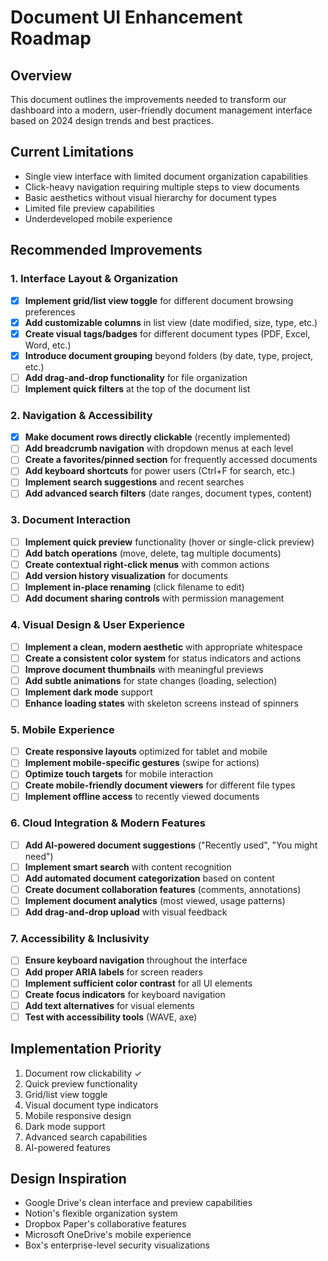 # Document UI Enhancement Roadmap

## Overview

This document outlines the improvements needed to transform our dashboard into a modern, user-friendly document management interface based on 2024 design trends and best practices.

## Current Limitations

- Single view interface with limited document organization capabilities
- Click-heavy navigation requiring multiple steps to view documents
- Basic aesthetics without visual hierarchy for document types
- Limited file preview capabilities
- Underdeveloped mobile experience

## Recommended Improvements

### 1. Interface Layout & Organization

- [x] **Implement grid/list view toggle** for different document browsing preferences
- [x] **Add customizable columns** in list view (date modified, size, type, etc.)
- [x] **Create visual tags/badges** for different document types (PDF, Excel, Word, etc.)
- [x] **Introduce document grouping** beyond folders (by date, type, project, etc.)
- [ ] **Add drag-and-drop functionality** for file organization
- [ ] **Implement quick filters** at the top of the document list

### 2. Navigation & Accessibility

- [x] **Make document rows directly clickable** (recently implemented)
- [ ] **Add breadcrumb navigation** with dropdown menus at each level
- [ ] **Create a favorites/pinned section** for frequently accessed documents
- [ ] **Add keyboard shortcuts** for power users (Ctrl+F for search, etc.)
- [ ] **Implement search suggestions** and recent searches
- [ ] **Add advanced search filters** (date ranges, document types, content)

### 3. Document Interaction

- [ ] **Implement quick preview** functionality (hover or single-click preview)
- [ ] **Add batch operations** (move, delete, tag multiple documents)
- [ ] **Create contextual right-click menus** with common actions
- [ ] **Add version history visualization** for documents
- [ ] **Implement in-place renaming** (click filename to edit)
- [ ] **Add document sharing controls** with permission management

### 4. Visual Design & User Experience

- [ ] **Implement a clean, modern aesthetic** with appropriate whitespace
- [ ] **Create a consistent color system** for status indicators and actions
- [ ] **Improve document thumbnails** with meaningful previews
- [ ] **Add subtle animations** for state changes (loading, selection)
- [ ] **Implement dark mode** support
- [ ] **Enhance loading states** with skeleton screens instead of spinners

### 5. Mobile Experience

- [ ] **Create responsive layouts** optimized for tablet and mobile
- [ ] **Implement mobile-specific gestures** (swipe for actions)
- [ ] **Optimize touch targets** for mobile interaction
- [ ] **Create mobile-friendly document viewers** for different file types
- [ ] **Implement offline access** to recently viewed documents

### 6. Cloud Integration & Modern Features

- [ ] **Add AI-powered document suggestions** ("Recently used", "You might need")
- [ ] **Implement smart search** with content recognition
- [ ] **Add automated document categorization** based on content
- [ ] **Create document collaboration features** (comments, annotations)
- [ ] **Implement document analytics** (most viewed, usage patterns)
- [ ] **Add drag-and-drop upload** with visual feedback

### 7. Accessibility & Inclusivity

- [ ] **Ensure keyboard navigation** throughout the interface
- [ ] **Add proper ARIA labels** for screen readers
- [ ] **Implement sufficient color contrast** for all UI elements
- [ ] **Create focus indicators** for keyboard navigation
- [ ] **Add text alternatives** for visual elements
- [ ] **Test with accessibility tools** (WAVE, axe)

## Implementation Priority

1. Document row clickability ✓
2. Quick preview functionality
3. Grid/list view toggle
4. Visual document type indicators
5. Mobile responsive design
6. Dark mode support
7. Advanced search capabilities
8. AI-powered features

## Design Inspiration

- Google Drive's clean interface and preview capabilities
- Notion's flexible organization system
- Dropbox Paper's collaborative features
- Microsoft OneDrive's mobile experience
- Box's enterprise-level security visualizations

